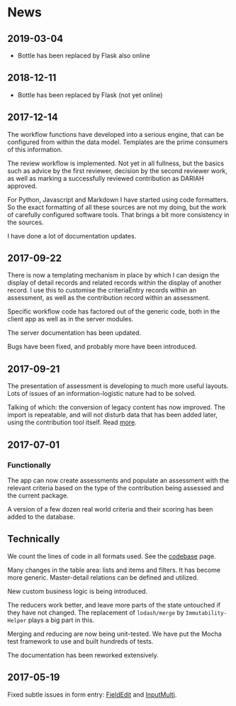 # News

## 2019-03-04 ###

* Bottle has been replaced by Flask also online

## 2018-12-11 ###

* Bottle has been replaced by Flask (not yet online)

## 2017-12-14 ###

The workflow functions have developed into a serious engine,
that can be configured from within the data model.
Templates are the prime consumers of this information.

The review workflow is implemented.
Not yet in all fullness, but the basics such as advice by the first reviewer,
decision by the second reviewer work, as well as marking
a successfully reviewed contribution as DARIAH approved.

For Python, Javascript and Markdown I have started using code formatters.
So the exact formatting of all these sources are not my doing,
but the work of carefully configured software tools.
That brings a bit more consistency in the sources. 

I have done a lot of documentation updates.


## 2017-09-22 ###

There is now a templating mechanism in place by which I can design the display
of detail records and related records within the display of another record. I
use this to customise the criteriaEntry records within an assessment, as well as
the contribution record within an assessment.

Specific workflow code has factored out of the generic code, both in the client
app as well as in the server modules.

The server documentation has been updated.

Bugs have been fixed, and probably more have been introduced.

## 2017-09-21 ###

The presentation of assessment is developing to much more useful layouts. Lots
of issues of an information-logistic nature had to be solved.

Talking of which: the conversion of legacy content has now improved. The import
is repeatable, and will not disturb data that has been added later, using the
contribution tool itself. Read [more](Content).

## 2017-07-01 ###

### Functionally ####

The app can now create assessments and populate an assessment with the relevant
criteria based on the type of the contribution being assessed and the current
package.

A version of a few dozen real world criteria and their scoring has been added to
the database.

## Technically ###

We count the lines of code in all formats used. See the [codebase](Codebase)
page.

Many changes in the table area: lists and items and filters. It has become more
generic. Master-detail relations can be defined and utilized.

New custom business logic is being introduced.

The reducers work better, and leave more parts of the state untouched if they
have not changed. The replacement of `lodash/merge` by `Immutability-Helper`
plays a big part in this.

Merging and reducing are now being unit-tested. We have put the Mocha test
framework to use and built hundreds of tests.

The documentation has been reworked extensively.

## 2017-05-19 ###

Fixed subtle issues in form entry: [FieldEdit](Components#fieldedit) and
[InputMulti]({{appBase}}/components/InputMulti.jsx).
